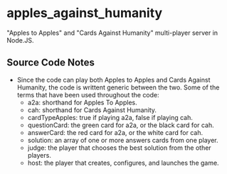 # apples_against_humanity
"Apples to Apples" and "Cards Against Humanity" multi-player server in Node.JS.

## Source Code Notes
- Since the code can play both Apples to Apples and Cards Against Humanity,
the code is writtent generic between the two.  Some of the terms that have
been used throughout the code:
    - a2a: shorthand for Apples To Apples.
    - cah: shorthand for Cards Against Humanity.
    - cardTypeApples: true if playing a2a, false if playing cah.
    - questionCard: the green card for a2a, or the black card for cah.
    - answerCard: the red card for a2a, or the white card for cah.
    - solution: an array of one or more answers cards from one player.
    - judge: the player that chooses the best solution from the other players.
    - host: the player that creates, configures, and launches the game.